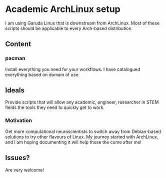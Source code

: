 # Academic ArchLinux setup

I am using Garuda Linux that is downstream from ArchLinux. Most of these scripts should be applicable to every Arch-based distribution.

## Content

### pacman
Install everything you need for your workflows. I have catalogued everything based on domain of use.

## Ideals
Provide scripts that will allow any academic, engineer, researcher in STEM fields the tools they need to quickly get to work.

### Motivation
Get more computational neuroscientists to switch away from Debian-based solutions to try other flavours of Linux. My journey started with ArchLinux, and I am hoping documenting it will help those the come after me!

## Issues?
Are very welcome!
